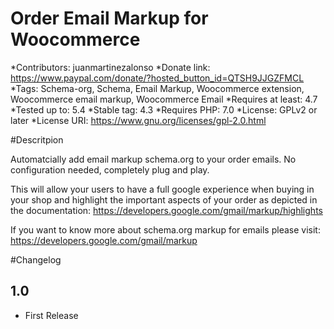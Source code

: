 # Order Email Markup for Woocommerce
*Contributors: juanmartinezalonso
*Donate link: https://www.paypal.com/donate/?hosted_button_id=QTSH9JJGZFMCL
*Tags: Schema-org, Schema, Email Markup, Woocommerce extension, Woocommerce email markup, Woocommerce Email
*Requires at least: 4.7
*Tested up to: 5.4
*Stable tag: 4.3
*Requires PHP: 7.0
*License: GPLv2 or later
*License URI: https://www.gnu.org/licenses/gpl-2.0.html

#Descritpion

Automatcially add email markup schema.org to your order emails. No configuration needed, completely plug and play.

This will allow your users to have a full google experience when buying in your shop and highlight the important aspects of your order as depicted in the documentation: https://developers.google.com/gmail/markup/highlights

If you want to know more about schema.org markup for emails please visit: https://developers.google.com/gmail/markup

#Changelog

## 1.0
* First Release